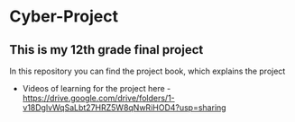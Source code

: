 # Cyber-Project

## This is my 12th grade final project
In this repository you can find the project book, which explains the project

 - Videos of learning for the project here - https://drive.google.com/drive/folders/1-v18DglvWqSaLbt27HRZ5W8qNwRiHOD4?usp=sharing
